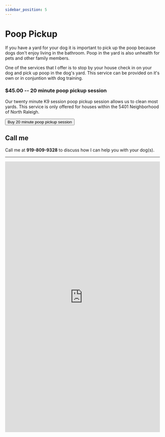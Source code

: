 ```yaml
---
sidebar_position: 5
---
```

# Poop Pickup
If you have a yard for your dog it is important to pick up the poop because
dogs don't enjoy living in the bathroom. Poop in the yard is also unhealth for
pets and other family members.

One of the services that I offer is to stop by your house check in on your dog
and pick up poop in the dog's yard. This service can be provided on it's own or
in conjuntion with dog training.

### $45.00 -- 20 minute poop pickup session
Our twenty minute K9 session poop pickup session allows us to clean most yards.
This service is only offered for houses within the 5401 Neighborhood of North
Raleigh.

<form action="https://www.paypal.com/cgi-bin/webscr" method="post" target="_top">
<input type="hidden" name="amount" value="45.00" />
<input type="hidden" name="item_name" value="20 Minute Poop Pickup Service" />
<input type="submit" name="submit" value="Buy 20 minute poop pickup session" />

<input type="hidden" name="bn" value="PP-BuyNowBF:btn_buynowCC_LG.gif:NonHostedGuest" />
<input type="hidden" name="business" value="farnsworth2008@gmail.com" />
<input type="hidden" name="button_subtype" value="services" />
<input type="hidden" name="cmd" value="_xclick" />
<input type="hidden" name="currency_code" value="USD" />
<input type="hidden" name="lc" value="US" />
<input type="hidden" name="no_note" value="0" />
<input type="hidden" name="shipping" value="0.00" />
</form>

## Call me
Call me at **919-809-9328** to discuss how I can help you with your dog(s).

<hr/>

<iframe 
width="100%"
height="881" 
src="https://www.youtube.com/embed/vJLV2mqT1Iw"
title="Poop"
frameborder="0"
allow="accelerometer; autoplay; clipboard-write; encrypted-media; gyroscope; picture-in-picture; web-share" allowfullscreen>
</iframe>
